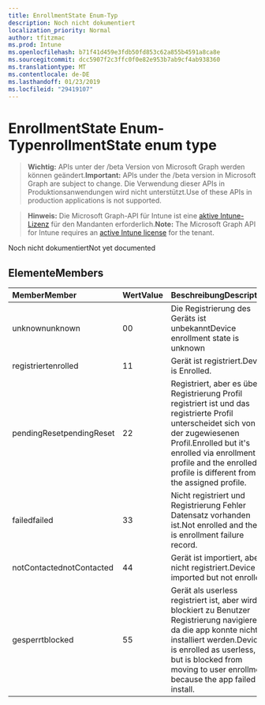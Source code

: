 ```yaml
---
title: EnrollmentState Enum-Typ
description: Noch nicht dokumentiert
localization_priority: Normal
author: tfitzmac
ms.prod: Intune
ms.openlocfilehash: b71f41d459e3fdb50fd853c62a855b4591a8ca8e
ms.sourcegitcommit: dcc5907f2c3ffc0f0e82e953b7ab9cf4ab938360
ms.translationtype: MT
ms.contentlocale: de-DE
ms.lasthandoff: 01/23/2019
ms.locfileid: "29419107"
---
```

# <a name="enrollmentstate-enum-type"></a><span data-ttu-id="1ef62-103">EnrollmentState Enum-Typ</span><span class="sxs-lookup"><span data-stu-id="1ef62-103">enrollmentState enum type</span></span>

> <span data-ttu-id="1ef62-104">**Wichtig:** APIs unter der /beta Version von Microsoft Graph werden können geändert.</span><span class="sxs-lookup"><span data-stu-id="1ef62-104">**Important:** APIs under the /beta version in Microsoft Graph are subject to change.</span></span> <span data-ttu-id="1ef62-105">Die Verwendung dieser APIs in Produktionsanwendungen wird nicht unterstützt.</span><span class="sxs-lookup"><span data-stu-id="1ef62-105">Use of these APIs in production applications is not supported.</span></span>

> <span data-ttu-id="1ef62-106">**Hinweis:** Die Microsoft Graph-API für Intune ist eine [aktive Intune-Lizenz](https://go.microsoft.com/fwlink/?linkid=839381) für den Mandanten erforderlich.</span><span class="sxs-lookup"><span data-stu-id="1ef62-106">**Note:** The Microsoft Graph API for Intune requires an [active Intune license](https://go.microsoft.com/fwlink/?linkid=839381) for the tenant.</span></span>

<span data-ttu-id="1ef62-107">Noch nicht dokumentiert</span><span class="sxs-lookup"><span data-stu-id="1ef62-107">Not yet documented</span></span>

## <a name="members"></a><span data-ttu-id="1ef62-108">Elemente</span><span class="sxs-lookup"><span data-stu-id="1ef62-108">Members</span></span>
|<span data-ttu-id="1ef62-109">Member</span><span class="sxs-lookup"><span data-stu-id="1ef62-109">Member</span></span>|<span data-ttu-id="1ef62-110">Wert</span><span class="sxs-lookup"><span data-stu-id="1ef62-110">Value</span></span>|<span data-ttu-id="1ef62-111">Beschreibung</span><span class="sxs-lookup"><span data-stu-id="1ef62-111">Description</span></span>|
|:---|:---|:---|
|<span data-ttu-id="1ef62-112">unknown</span><span class="sxs-lookup"><span data-stu-id="1ef62-112">unknown</span></span>|<span data-ttu-id="1ef62-113">0</span><span class="sxs-lookup"><span data-stu-id="1ef62-113">0</span></span>|<span data-ttu-id="1ef62-114">Die Registrierung des Geräts ist unbekannt</span><span class="sxs-lookup"><span data-stu-id="1ef62-114">Device enrollment state is unknown</span></span>|
|<span data-ttu-id="1ef62-115">registriert</span><span class="sxs-lookup"><span data-stu-id="1ef62-115">enrolled</span></span>|<span data-ttu-id="1ef62-116">1</span><span class="sxs-lookup"><span data-stu-id="1ef62-116">1</span></span>|<span data-ttu-id="1ef62-117">Gerät ist registriert.</span><span class="sxs-lookup"><span data-stu-id="1ef62-117">Device is Enrolled.</span></span>|
|<span data-ttu-id="1ef62-118">pendingReset</span><span class="sxs-lookup"><span data-stu-id="1ef62-118">pendingReset</span></span>|<span data-ttu-id="1ef62-119">2</span><span class="sxs-lookup"><span data-stu-id="1ef62-119">2</span></span>|<span data-ttu-id="1ef62-120">Registriert, aber es über Registrierung Profil registriert ist und das registrierte Profil unterscheidet sich von der zugewiesenen Profil.</span><span class="sxs-lookup"><span data-stu-id="1ef62-120">Enrolled but it's enrolled via enrollment profile and the enrolled profile is different from the assigned profile.</span></span>|
|<span data-ttu-id="1ef62-121">failed</span><span class="sxs-lookup"><span data-stu-id="1ef62-121">failed</span></span>|<span data-ttu-id="1ef62-122">3</span><span class="sxs-lookup"><span data-stu-id="1ef62-122">3</span></span>|<span data-ttu-id="1ef62-123">Nicht registriert und Registrierung Fehler Datensatz vorhanden ist.</span><span class="sxs-lookup"><span data-stu-id="1ef62-123">Not enrolled and there is enrollment failure record.</span></span>|
|<span data-ttu-id="1ef62-124">notContacted</span><span class="sxs-lookup"><span data-stu-id="1ef62-124">notContacted</span></span>|<span data-ttu-id="1ef62-125">4</span><span class="sxs-lookup"><span data-stu-id="1ef62-125">4</span></span>|<span data-ttu-id="1ef62-126">Gerät ist importiert, aber nicht registriert.</span><span class="sxs-lookup"><span data-stu-id="1ef62-126">Device is imported but not enrolled.</span></span>|
|<span data-ttu-id="1ef62-127">gesperrt</span><span class="sxs-lookup"><span data-stu-id="1ef62-127">blocked</span></span>|<span data-ttu-id="1ef62-128">5</span><span class="sxs-lookup"><span data-stu-id="1ef62-128">5</span></span>|<span data-ttu-id="1ef62-129">Gerät als userless registriert ist, aber wird blockiert zu Benutzer Registrierung navigieren, da die app konnte nicht installiert werden.</span><span class="sxs-lookup"><span data-stu-id="1ef62-129">Device is enrolled as userless, but is blocked from moving to user enrollment because the app failed to install.</span></span>|




